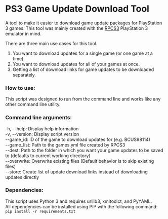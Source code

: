 # PS3 Game Update Download Tool
A tool to make it easier to download game update packages for PlayStation 3 games.
This tool was mainly created with the [RPCS3](https://rpcs3.net) PlayStation 3 emulator in mind.

There are three main use cases for this tool.
1. You want to download updates for a single game (or one game at a time).
2. You want to download updates for all of your games at once.
3. Getting a list of download links for game updates to be downloaded separately.

### How to use:
This script was designed to run from the command line and works like any other command line utility.

### Command line arguments:
-h, --help: Display help information\
-v, --version: Display script version\
--game_id: ID of the game to download updates for (e.g. BCUS98114)\
--game_list: Path to the games.yml file created by RPCS3\
--dest: Path to the folder in which you want your game updates to be saved to (defaults to current working directory)\
--overwrite: Overwrite existing files (Default behavior is to skip existing files)\
--store: Create list of update download links instead of downloading updates directly

### Dependencies:
This script uses Python 3 and requires urllib3, xmltodict, and PyYAML.\
All dependencies can be installed using PIP with the following command:\
`pip install -r requirements.txt`
